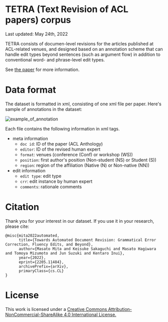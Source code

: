 # TETRA (Text Revision of ACL papers) corpus
Last updated: May 24th, 2022

TETRA consists of documen-level revisions for the articles published at ACL-related venues, and designed based on an annotation scheme that can handle edit types beyond sentences (such as argument flow) in addition to conventional word- and phrase-level edit types.




See [the paper](https://arxiv.org/abs/2205.11484) for more information.


# Data format
The dataset is formatted in xml, consisting of one xml file per paper. Here's sample of annotations in the dataset:

![example_of_annotation](https://user-images.githubusercontent.com/99496763/169949216-f7a65ec5-3935-40bf-81ba-b3d54e15820d.png)

Each file contains the following information in xml tags.
- meta information
  - `doc id`: ID of the paper (ACL Anthology)
  - `editor`: ID of the revised human expert
  - `format`: venues (conference (Conf) or workshop (WS))
  - `position`: first author's position (Non-student (NS) or Student (S))
  - `region`: region of the affiliation (Native (N) or Non-native (NN))
- edit information
  - `edit type`: edit type
  - `crr`: edit instance by human expert
  - `comments`: rationale comments

# Citation
Thank you for your interest in our dataset. If you use it in your research, please cite:

```
@misc{mita2022automated,
      title={Towards Automated Document Revision: Grammatical Error Correction, Fluency Edits, and Beyond}, 
      author={Masato Mita and Keisuke Sakaguchi and Masato Hagiwara and Tomoya Mizumoto and Jun Suzuki and Kentaro Inui},
      year={2022},
      eprint={2205.11484},
      archivePrefix={arXiv},
      primaryClass={cs.CL}
}
```

# License
This work is licensed under a [Creative Commons Attribution-NonCommercial-ShareAlike 4.0 International License.](https://creativecommons.org/licenses/by-nc-sa/4.0/)
